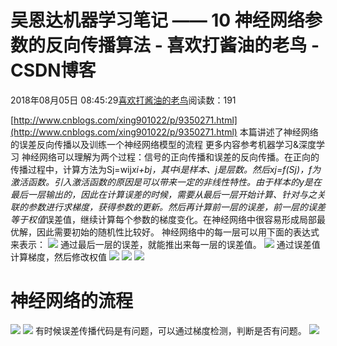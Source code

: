 
# 吴恩达机器学习笔记 —— 10 神经网络参数的反向传播算法 - 喜欢打酱油的老鸟 - CSDN博客


2018年08月05日 08:45:29[喜欢打酱油的老鸟](https://me.csdn.net/weixin_42137700)阅读数：191


[http://www.cnblogs.com/xing901022/p/9350271.html](http://www.cnblogs.com/xing901022/p/9350271.html)
本篇讲述了神经网络的误差反向传播以及训练一个神经网络模型的流程
更多内容参考机器学习&深度学习
神经网络可以理解为两个过程：信号的正向传播和误差的反向传播。在正向的传播过程中，计算方法为Sj=wij*xi+bj，其中i是样本、j是层数。然后xj=f(Sj)，f为激活函数。引入激活函数的原因是可以带来一定的非线性特性。由于样本的y是在最后一层输出的，因此在计算误差的时候，需要从最后一层开始计算、针对与之关联的参数进行求梯度，获得参数的更新。然后再计算前一层的误差，前一层的误差等于权值*误差值，继续计算每个参数的梯度变化。在神经网络中很容易形成局部最优解，因此需要初始的随机性比较好。
神经网络中的每一层可以用下面的表达式来表示：
![](https://images.cnblogs.com/cnblogs_com/xing901022/1187174/o_%E5%90%B4%E6%81%A9%E8%BE%BE10_1.png)
通过最后一层的误差，就能推出来每一层的误差值。
![](https://images.cnblogs.com/cnblogs_com/xing901022/1187174/o_%E5%90%B4%E6%81%A9%E8%BE%BE10_2.png)
通过误差值计算梯度，然后修改权值
![](https://images.cnblogs.com/cnblogs_com/xing901022/1187174/o_%E5%90%B4%E6%81%A9%E8%BE%BE10_3.png)
![](https://images.cnblogs.com/cnblogs_com/xing901022/1187174/o_%E5%90%B4%E6%81%A9%E8%BE%BE10_4.png)
![](https://images.cnblogs.com/cnblogs_com/xing901022/1187174/o_%E5%90%B4%E6%81%A9%E8%BE%BE10_5.png)
# 神经网络的流程
![](https://images.cnblogs.com/cnblogs_com/xing901022/1187174/o_%E5%90%B4%E6%81%A9%E8%BE%BE10_6.png)
![](https://images.cnblogs.com/cnblogs_com/xing901022/1187174/o_%E5%90%B4%E6%81%A9%E8%BE%BE10_7.png)
有时候误差传播代码是有问题，可以通过梯度检测，判断是否有问题。
![](https://images.cnblogs.com/cnblogs_com/xing901022/1187174/o_%E5%90%B4%E6%81%A9%E8%BE%BE10_8.png)

